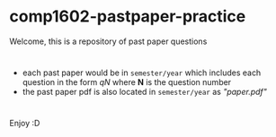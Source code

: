 # comp1602-pastpaper-practice
Welcome, this is a repository of past paper questions
#
- each past paper would be in `semester/year` which includes each question in the form *qN* where **N** is the question number
- the past paper pdf is also located in `semester/year` as *"paper.pdf"*
#
Enjoy :D
